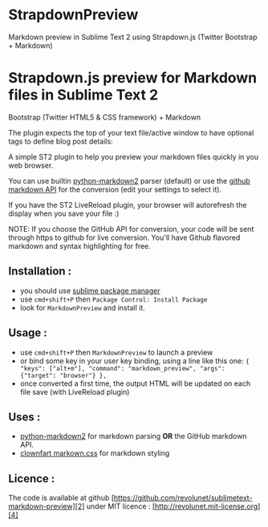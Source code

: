 StrapdownPreview
================

Markdown preview in Sublime Text 2 using Strapdown.js (Twitter Bootstrap + Markdown)




<!-- 

  title: Strapdown.js preview for Markdown files in Sublime Text 2
  theme: cerulean

  Theme can be any of the following: amelia, cerulean, cyborg, journal, readable, simplex, slate, spacelab, spruce, superhero, united

-->

Strapdown.js preview for Markdown files in Sublime Text 2
=========================================================

Bootstrap (Twitter HTML5 & CSS framework) + Markdown

The plugin expects the top of your text file/active window to have optional tags to define blog post details:





A simple ST2 plugin to help you preview your markdown files quickly in you web browser.

You can use builtin [python-markdown2][0] parser (default) or use the [github markdown API][5] for the conversion (edit your settings to select it).

If you have the ST2 LiveReload plugin, your browser will autorefresh the display when you save your file :)

NOTE: If you choose the GitHub API for conversion, your code will be sent through https to github for live conversion. You'll have Github flavored markdown and syntax highlighting for free.

## Installation :

 - you should use [sublime package manager][3]
 - use `cmd+shift+P` then `Package Control: Install Package`
 - look for `MarkdownPreview` and install it.

## Usage :

 - use `cmd+shift+P` then `MarkdownPreview` to launch a preview
 - or bind some key in your user key binding, using a line like this one:
   `{ "keys": ["alt+m"], "command": "markdown_preview", "args": {"target": "browser"} },`
 - once converted a first time, the output HTML will be updated on each file save (with LiveReload plugin)

## Uses :

 - [python-markdown2][0] for markdown parsing **OR** the GitHub markdown API.
 - [clownfart markown.css][1] for markdown styling


## Licence :

The code is available at github [https://github.com/revolunet/sublimetext-markdown-preview][2] under MIT licence : [http://revolunet.mit-license.org][4]

 [0]: https://github.com/trentm/python-markdown2
 [1]: https://github.com/clownfart/Markdown-CSS
 [2]: https://github.com/revolunet/sublimetext-markdown-preview
 [3]: http://wbond.net/sublime_packages/package_control
 [4]: http://revolunet.mit-license.org
 [5]: http://developer.github.com/v3/markdown
